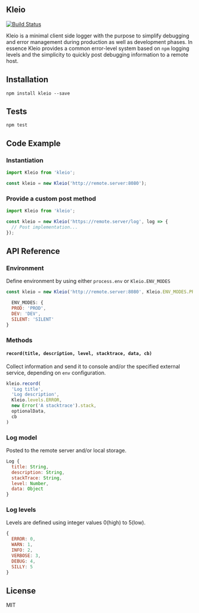 ## Kleio
[![Build Status](https://travis-ci.org/JoelRoxell/Kleio.svg?branch=master)](https://travis-ci.org/JoelRoxell/Kleio)

Kleio is a minimal client side logger with the purpose to simplify debugging and error management during production as well as development phases. In essence Kleio provides a common error-level system based on `npm` logging levels and the simplicity to quickly post debugging information to a remote host.

## Installation
`npm install kleio --save`

## Tests

`npm test`

## Code Example

### Instantiation
```javascript
import Kleio from 'kleio';

const kleio = new Kleio('http://remote.server:8080');
```

### Provide a custom post method
```javascript
import Kleio from 'kleio';

const kleio = new Kleio('https://remote.server/log', log => {
  // Post implementation...
});
```

## API Reference

### Environment
Define environment by using either `process.env` or `Kleio.ENV_MODES`
```javascript
const kleio = new Kleio('http://remote.server:8080', Kleio.ENV_MODES.PROD);
```

```javascript
  ENV_MODES: {
  PROD: 'PROD',
  DEV: 'DEV',
  SILENT: 'SILENT'
}
```

### Methods
#### `record(title, description, level, stacktrace, data, cb)`

Collect information and send it to console and/or the specified external service, depending on `env` configuration.

```javascript
kleio.record(
  'Log title',
  'Log description',
  Kleio.levels.ERROR,
  new Error('A stacktrace').stack,
  optionalData,
  cb
)
```

### Log model
Posted to the remote server and/or local storage.
```javascript
Log {
  title: String,
  description: String,
  stackTrace: String,
  level: Number,
  data: Object
}
```

### Log levels
Levels are defined using integer values 0(high) to 5(low).
```javascript
{
  ERROR: 0,
  WARN: 1,
  INFO: 2,
  VERBOSE: 3,
  DEBUG: 4,
  SILLY: 5
}
```

## License

MIT
